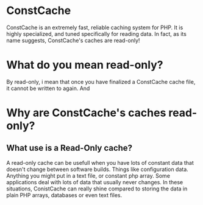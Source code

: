 ConstCache
==========

ConstCache is an extremely fast, reliable caching system for PHP. It is highly specialized, and tuned specifically for reading data. In fact, as its name suggests, ConstCache's caches are read-only!


What do you mean read-only?
===========================
By read-only, i mean that once you have finalized a ConstCache cache file, it cannot be written to again. And

Why are ConstCache's caches read-only?
======================================


What use is a Read-Only cache?
------------------------------
A read-only cache can be usefull when you have lots of constant data that doesn't change between software builds. Things like configuration data. Anything you might put in a text file, or constant php array.
Some applications deal with lots of data that usually never changes. 
In these situations, ConistCache can really shine compared to storing the data in plain PHP arrays, databases or even text files.





